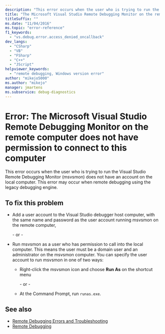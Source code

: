 ```yaml
---
description: "This error occurs when the user who is trying to run the Visual Studio Remote Debugging Monitor (msvsmon) does not have an account on the local computer."
title: "The Microsoft Visual Studio Remote Debugging Monitor on the remote computer does not have permission to connect to this computer"
titleSuffix: ""
ms.date: "11/04/2016"
ms.topic: "error-reference"
f1_keywords:
  - "vs.debug.error.access_denied_oncallback"
dev_langs:
  - "CSharp"
  - "VB"
  - "FSharp"
  - "C++"
  - "JScript"
helpviewer_keywords:
  - "remote debugging, Windows version error"
author: "mikejo5000"
ms.author: "mikejo"
manager: jmartens
ms.subservice: debug-diagnostics
---
```

# Error: The Microsoft Visual Studio Remote Debugging Monitor on the remote computer does not have permission to connect to this computer


This error occurs when the user who is trying to run the Visual Studio Remote Debugging Monitor (msvsmon) does not have an account on the local computer. This error may occur when remote debugging using the legacy debugging engine.

## To fix this problem

- Add a user account to the Visual Studio debugger host computer, with the same name and password as the user account running msvsmon on the remote computer,

   \- or -

- Run msvsmon as a user who has permission to call into the local computer. This means the user must be a domain user and an administrator on the msvsmon computer. You can specify the user account to run msvsmon in one of two ways:

  - Right-click the msvsmon icon and choose **Run As** on the shortcut menu

    \- or -

  - At the Command Prompt, run `runas.exe`.

## See also

- [Remote Debugging Errors and Troubleshooting](../debugger/remote-debugging-errors-and-troubleshooting.md)
- [Remote Debugging](../debugger/remote-debugging.md)
